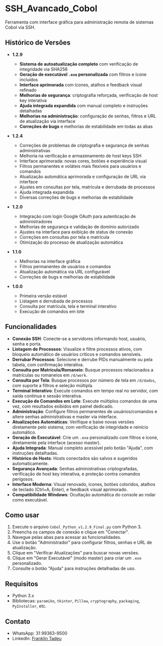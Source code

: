 # SSH_Avancado_Cobol

Ferramenta com interface gráfica para administração remota de sistemas Cobol via SSH.

## Histórico de Versões

- **1.2.9**  
  - **Sistema de autoatualização completo** com verificação de integridade via SHA256  
  - **Geração de executável `.exe` personalizada** com filtros e ícone incluídos  
  - **Interface aprimorada** com ícones, atalhos e feedback visual refinado  
  - **Melhorias de segurança**: criptografia reforçada, verificação de host key interativa  
  - **Ajuda integrada expandida** com manual completo e instruções detalhadas  
  - **Melhorias na administração**: configuração de senhas, filtros e URL de atualização via interface  
  - **Correções de bugs** e melhorias de estabilidade em todas as abas

- **1.2.4**  
  - Correções de problemas de criptografia e segurança de senhas administrativas  
  - Melhoria na verificação e armazenamento de host keys SSH  
  - Interface aprimorada: novas cores, botões e experiência visual  
  - Filtros permanentes e voláteis mais flexíveis para usuários e comandos  
  - Atualização automática aprimorada e configuração de URL via interface  
  - Ajustes em consultas por tela, matrícula e derrubada de processos  
  - Ajuda integrada expandida  
  - Diversas correções de bugs e melhorias de estabilidade

- **1.2.0**  
  - Integração com login Google OAuth para autenticação de administradores  
  - Melhorias de segurança e validação de domínio autorizado  
  - Ajustes na interface para exibição de status de conexão  
  - Correções em consultas por tela e matrícula  
  - Otimização do processo de atualização automática

- **1.1.0**  
  - Melhorias na interface gráfica  
  - Filtros permanentes de usuários e comandos  
  - Atualização automática via URL configurável  
  - Correções de bugs e melhorias de estabilidade

- **1.0.0**  
  - Primeira versão estável  
  - Listagem e derrubada de processos  
  - Consulta por matrícula, tela e terminal interativo  
  - Execução de comandos em lote

## Funcionalidades

- **Conexão SSH**: Conecte-se a servidores informando host, usuário, senha e porta.
- **Listagem de Processos**: Visualize e filtre processos ativos, com bloqueio automático de usuários críticos e comandos sensíveis.
- **Derrubar Processos**: Selecione e derrube PIDs manualmente ou pela tabela, com confirmação interativa.
- **Consulta por Matrícula/Romaneio**: Busque processos relacionados a matrículas ou romaneios em `/d/work`.
- **Consulta por Tela**: Busque processos por número de tela em `/d/dados`, com suporte a filtros e seleção múltipla.
- **Terminal Interativo**: Execute comandos em tempo real no servidor, com saída contínua e sessão interativa.
- **Execução de Comandos em Lote**: Execute múltiplos comandos de uma vez, com resultados exibidos em painel dedicado.
- **Administração**: Configure filtros permanentes de usuários/comandos e altere senhas administrativas e master via interface.
- **Atualizações Automáticas**: Verifique e baixe novas versões diretamente pelo sistema, com verificação de integridade e reinício automático.
- **Geração de Executável**: Crie um `.exe` personalizado com filtros e ícone, diretamente pela interface (acesso master).
- **Ajuda Integrada**: Manual completo acessível pelo botão "Ajuda", com instruções detalhadas.
- **Histórico de Hosts**: Hosts conectados são salvos e sugeridos automaticamente.
- **Segurança Avançada**: Senhas administrativas criptografadas, verificação de host key interativa, e proteção contra comandos perigosos.
- **Interface Moderna**: Visual renovado, ícones, botões coloridos, atalhos de teclado (Ctrl+A, Enter), e feedback visual aprimorado.
- **Compatibilidade Windows**: Ocultação automática do console ao rodar como executável.

## Como usar

1. Execute o arquivo `Cobol_Python_v1.2.9_Final.py` com Python 3.
2. Preencha os campos de conexão e clique em "Conectar".
3. Navegue pelas abas para acessar as funcionalidades.
4. Use o botão "Administrador" para configurar filtros, senhas e URL de atualização.
5. Clique em "Verificar Atualizações" para buscar novas versões.
6. Clique em "Gerar Executável" (modo master) para criar um `.exe` personalizado.
7. Consulte o botão "Ajuda" para instruções detalhadas de uso.

## Requisitos

- Python 3.x
- Bibliotecas: `paramiko`, `tkinter`, `Pillow`, `cryptography`, `packaging`, `PyInstaller`, etc.

## Contato

- WhatsApp: 31 99363-9500  
- LinkedIn: [Franklin Tadeu](https://www.linkedin.com/in/franklintadeu/)
